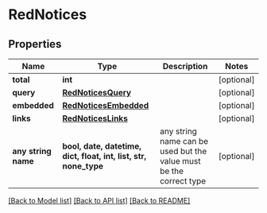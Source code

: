 # RedNotices


## Properties
Name | Type | Description | Notes
------------ | ------------- | ------------- | -------------
**total** | **int** |  | [optional] 
**query** | [**RedNoticesQuery**](RedNoticesQuery.md) |  | [optional] 
**embedded** | [**RedNoticesEmbedded**](RedNoticesEmbedded.md) |  | [optional] 
**links** | [**RedNoticesLinks**](RedNoticesLinks.md) |  | [optional] 
**any string name** | **bool, date, datetime, dict, float, int, list, str, none_type** | any string name can be used but the value must be the correct type | [optional]

[[Back to Model list]](../README.md#documentation-for-models) [[Back to API list]](../README.md#documentation-for-api-endpoints) [[Back to README]](../README.md)


